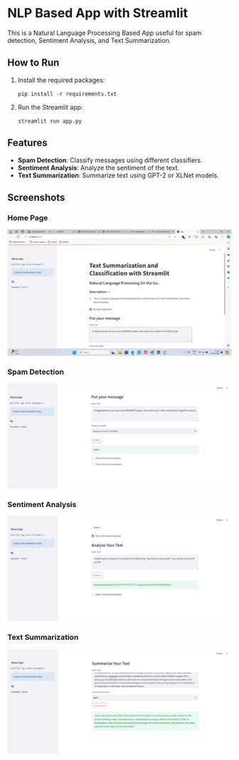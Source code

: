 # NLP Based App with Streamlit

This is a Natural Language Processing Based App useful for spam detection, Sentiment Analysis, and Text Summarization.

## How to Run

1. Install the required packages:
    ```
    pip install -r requirements.txt
    ```

2. Run the Streamlit app:
    ```
    streamlit run app.py
    ```

## Features

- **Spam Detection**: Classify messages using different classifiers.
- **Sentiment Analysis**: Analyze the sentiment of the text.
- **Text Summarization**: Summarize text using GPT-2 or XLNet models.

## Screenshots

### Home Page
![Home Page](images/home.png)

### Spam Detection
![Spam Detection](images/spam_classification.png)

### Sentiment Analysis
![Sentiment Analysis](images/sentiment.png)

### Text Summarization
![Text Summarization](images/summarization.png)
